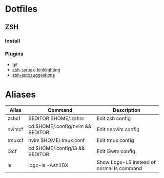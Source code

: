 # Dotfiles

## ZSH

### Install

### Plugins

- git
- [zsh-syntax-highlighting](https://github.com/zsh-users/zsh-syntax-highlighting)
- [zsh-autosuggestions](https://github.com/zsh-users/zsh-autosuggestions)

# Aliases

| Alias  | Command                          | Description                               |
| ------ | -------------------------------- | ----------------------------------------- |
| zshcf  | $EDITOR $HOME/.zshrc             | Edit zsh config                           |
| nvimcf | cd $HOME/.config/nvim && $EDITOR | Edit neovim config                        |
| tmuxcf | nvim $HOME/.tmux.conf            | Edit tmux config                          |
| i3cf   | cd $HOME/.config/i3 && $EDITOR   | Edit i3wm config                          |
| ls     | logo-ls -Ash1DX                  | Show Logo-LS instead of normal ls command |
